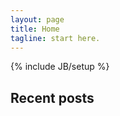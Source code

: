 ```yaml
---
layout: page
title: Home
tagline: start here.
---
```

{% include JB/setup %}

## Recent posts


<script type="text/javascript">
window.location = "/planets";
</script>

